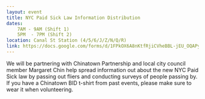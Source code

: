 ```yaml
---
layout: event
title: NYC Paid Sick Law Information Distribution
dates:
    7AM - 9AM (Shift 1)
    5PM  - 7PM (Shift 2)
location: Canal St Station (4/5/6/J/Z/N/Q/R)
link: https://docs.google.com/forms/d/1FPkOX6A8nKtfRjiCVheBBL-jEU_OQAPy8Y3h6JEytaw/viewform
---
```

We will be partnering with Chinatown Partnership and local city council member Margaret Chin help spread information out about the new NYC Paid Sick law by passing out fliers and conducting surveys of people passing by.  If you have a Chinatown BID t-shirt from past events, please make sure to wear it when volunteering. 
